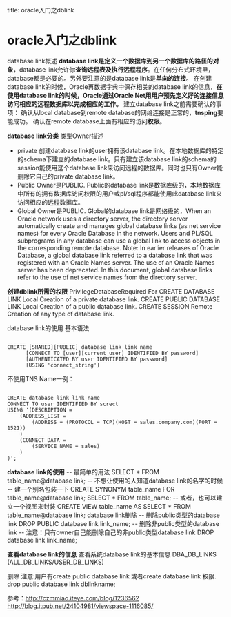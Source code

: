 title: oracle入门之dblink 

#  oracle入门之dblink 
database link概述 
**database link是定义一个数据库到另一个数据库的路径的对象**，database link允许你**查询远程表及执行远程程序**。在任何分布式环境里，database都是必要的。另外要注意的是database link是**单向的连接**。
在创建database link的时候，Oracle再数据字典中保存相关的database link的信息，**在使用database link的时候，Oracle通过Oracle Net用用户预先定义好的连接信息访问相应的远程数据库以完成相应的工作。**
建立database link之前需要确认的事项：
确认从local database到remote database的网络连接是正常的，**tnsping**要能成功。
确认在remote database上面有相应的访问**权限**。

**database link分类**
类型Owner描述
  * private	创建database link的user拥有该database link。在本地数据库的特定的schema下建立的database link。只有建立该database link的schema的session能使用这个database link来访问远程的数据库。同时也只有Owner能删除它自己的private database link。
  * Public	Owner是PUBLIC.	Public的database link是数据库级的，本地数据库中所有的拥有数据库访问权限的用户或pl/sql程序都能使用此database link来访问相应的远程数据库。
  * Global	Owner是PUBLIC.	Global的database link是网络级的，When an Oracle network uses a directory server, the directory server automatically create and manages global database links (as net service names) for every Oracle Database in the network. Users and PL/SQL subprograms in any database can use a global link to access objects in the corresponding remote database. 
Note: In earlier releases of Oracle Database, a global database link referred to a database link that was registered with an Oracle Names server. The use of an Oracle Names server has been deprecated. In this document, global database links refer to the use of net service names from the directory server.

**创建dblink所需的权限**
PrivilegeDatabaseRequired For
CREATE DATABASE LINK	Local	Creation of a private database link.
CREATE PUBLIC DATABASE LINK	Local	Creation of a public database link.
CREATE SESSION	Remote	Creation of any type of database link.

database link的使用 
基本语法
```

CREATE [SHARED][PUBLIC] database link link_name
      [CONNECT TO [user][current_user] IDENTIFIED BY password]
      [AUTHENTICATED BY user IDENTIFIED BY password]
      [USING 'connect_string']

```
不使用TNS Name一例：
```

CREATE database link link_name
CONNECT TO user IDENTIFIED BY screct
USING '(DESCRIPTION =
    (ADDRESS_LIST =
        (ADDRESS = (PROTOCOL = TCP)(HOST = sales.company.com)(PORT = 1521))
    )
    (CONNECT_DATA =
        (SERVICE_NAME = sales)
    )
)';

```

**database link的使用** 
-- 最简单的用法
SELECT * FROM table_name@database link; 
-- 不想让使用的人知道database link的名字的时候
-- 建一个别名包装一下 
CREATE SYNONYM table_name FOR table_name@database link;
SELECT * FROM table_name; 
-- 或者，也可以建立一个视图来封装
CREATE VIEW table_name AS SELECT * FROM  table_name@database link; 
database link删除
-- 删除public类型的database link
DROP PUBLIC database link link_name; 
-- 删除非public类型的database link
-- 注意：只有owner自己能删除自己的非public类型database link
DROP database link link_name; 

**查看database link的信息**
查看系统database link的基本信息
DBA_DB_LINKS (ALL_DB_LINKS/USER_DB_LINKS)


删除
注意:用户有create public database link 或者create database link 权限.
drop public database link dblinkname;

参考：http://czmmiao.iteye.com/blog/1236562
http://blog.itpub.net/24104981/viewspace-1116085/